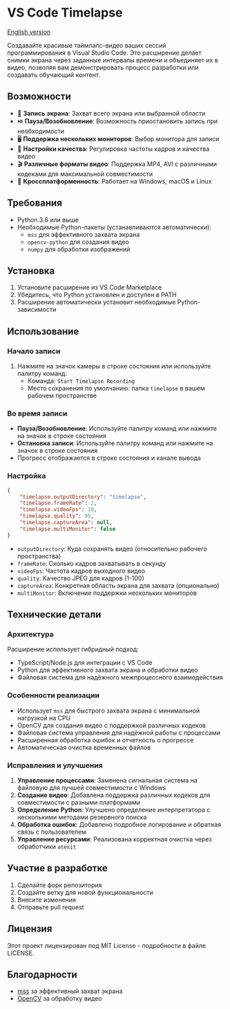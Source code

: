 # VS Code Timelapse

[English version](README.md)

Создавайте красивые таймлапс-видео ваших сессий программирования в Visual Studio Code. Это расширение делает снимки экрана через заданные интервалы времени и объединяет их в видео, позволяя вам демонстрировать процесс разработки или создавать обучающий контент.

## Возможности

- 🎥 **Запись экрана**: Захват всего экрана или выбранной области
- ⏯️ **Пауза/Возобновление**: Возможность приостановить запись при необходимости
- 🖥️ **Поддержка нескольких мониторов**: Выбор монитора для записи
- 🎨 **Настройки качества**: Регулировка частоты кадров и качества видео
- 🎬 **Различные форматы видео**: Поддержка MP4, AVI с различными кодеками для максимальной совместимости
- 🔄 **Кроссплатформенность**: Работает на Windows, macOS и Linux

## Требования

- Python 3.6 или выше
- Необходимые Python-пакеты (устанавливаются автоматически):
  - `mss` для эффективного захвата экрана
  - `opencv-python` для создания видео
  - `numpy` для обработки изображений

## Установка

1. Установите расширение из VS Code Marketplace
2. Убедитесь, что Python установлен и доступен в PATH
3. Расширение автоматически установит необходимые Python-зависимости

## Использование

### Начало записи

1. Нажмите на значок камеры в строке состояния или используйте палитру команд:
   - Команда: `Start Timelapse Recording`
   - Место сохранения по умолчанию: папка `timelapse` в вашем рабочем пространстве

### Во время записи

- **Пауза/Возобновление**: Используйте палитру команд или нажмите на значок в строке состояния
- **Остановка записи**: Используйте палитру команд или нажмите на значок в строке состояния
- Прогресс отображается в строке состояния и канале вывода

### Настройка

```json
{
    "timelapse.outputDirectory": "timelapse",
    "timelapse.frameRate": 2,
    "timelapse.videoFps": 10,
    "timelapse.quality": 95,
    "timelapse.captureArea": null,
    "timelapse.multiMonitor": false
}
```

- `outputDirectory`: Куда сохранять видео (относительно рабочего пространства)
- `frameRate`: Сколько кадров захватывать в секунду
- `videoFps`: Частота кадров выходного видео
- `quality`: Качество JPEG для кадров (1-100)
- `captureArea`: Конкретная область экрана для захвата (опционально)
- `multiMonitor`: Включение поддержки нескольких мониторов

## Технические детали

### Архитектура

Расширение использует гибридный подход:
- TypeScript/Node.js для интеграции с VS Code
- Python для эффективного захвата экрана и обработки видео
- Файловая система для надёжного межпроцессного взаимодействия

### Особенности реализации

- Использует `mss` для быстрого захвата экрана с минимальной нагрузкой на CPU
- OpenCV для создания видео с поддержкой различных кодеков
- Файловая система управления для надёжной работы с процессами
- Расширенная обработка ошибок и отчетность о прогрессе
- Автоматическая очистка временных файлов

### Исправления и улучшения

1. **Управление процессами**: Заменена сигнальная система на файловую для лучшей совместимости с Windows
2. **Создание видео**: Добавлена поддержка различных кодеков для совместимости с разными платформами
3. **Определение Python**: Улучшено определение интерпретатора с несколькими методами резервного поиска
4. **Обработка ошибок**: Добавлено подробное логирование и обратная связь с пользователем
5. **Управление ресурсами**: Реализована корректная очистка через обработчики `atexit`

## Участие в разработке

1. Сделайте форк репозитория
2. Создайте ветку для новой функциональности
3. Внесите изменения
4. Отправьте pull request

## Лицензия

Этот проект лицензирован под MIT License - подробности в файле LICENSE.

## Благодарности

- [mss](https://github.com/BoboTiG/python-mss) за эффективный захват экрана
- [OpenCV](https://opencv.org/) за обработку видео